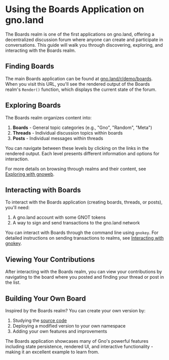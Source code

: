 # Using the Boards Application on gno.land

The Boards realm is one of the first applications on gno.land, offering a
decentralized discussion forum where anyone can create and participate in
conversations. This guide will walk you through discovering, exploring, and
interacting with the Boards realm.

## Finding Boards

The main Boards application can be found at
[gno.land/r/demo/boards](https://gno.land/r/demo/boards). When you visit this
URL, you'll see the rendered output of the Boards realm's `Render()` function,
which displays the current state of the forum.

## Exploring Boards

The Boards realm organizes content into:

1. **Boards** - General topic categories (e.g., "Gno", "Random", "Meta")
2. **Threads** - Individual discussion topics within boards
3. **Posts** - Individual messages within threads

You can navigate between these levels by clicking on the links in the rendered
output. Each level presents different information and options for interaction.

For more details on browsing through realms and their content, see
[Exploring with gnoweb](./explore-with-gnoweb.md).

## Interacting with Boards

To interact with the Boards application (creating boards, threads, or posts),
you'll need:

1. A gno.land account with some GNOT tokens
2. A way to sign and send transactions to the gno.land network

You can interact with Boards through the command line using `gnokey`. For
detailed instructions on sending transactions to realms, see
[Interacting with gnokey](./interact-with-gnokey.md).

## Viewing Your Contributions

After interacting with the Boards realm, you can view your contributions by
navigating to the board where you posted and finding your thread or post in the
list.

## Building Your Own Board

Inspired by the Boards realm? You can create your own version by:

1. Studying the [source code](https://gno.land/r/demo/boards:files/boards.gno)
2. Deploying a modified version to your own namespace
3. Adding your own features and improvements

The Boards application showcases many of Gno's powerful features including state
persistence, rendered UI, and interactive functionality - making it an excellent
example to learn from.
